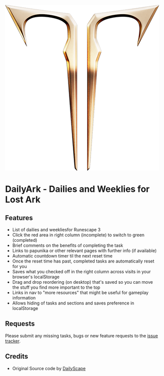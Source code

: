 [![DailyArk](./img/dailyark.png)](https://dailyark.github.io)
# DailyArk - Dailies and Weeklies for Lost Ark

## Features
* List of dailies and weekliesfor Runescape 3
* Click the red area in right column (incomplete) to switch to green (completed)
* Brief comments on the benefits of completing the task
* Links to papunika or other relevant pages with further info (if available)
* Automatic countdown timer til the next reset time
* Once the reset time has past, completed tasks are automatically reset for you
* Saves what you checked off in the right column across visits in your browser's localStorage
* Drag and drop reordering (on desktop) that's saved so you can move the stuff you find more important to the top
* Links in nav to "more resources" that might be useful for gameplay information
* Allows hiding of tasks and sections and saves preference in localStorage

## Requests

Please submit any missing tasks, bugs or new feature requests to the [issue tracker](https://github.com/dailyark/dailyark.github.io/issues).

## Credits
* Original Source code by [DailyScape](https://dailyscape.github.io)

